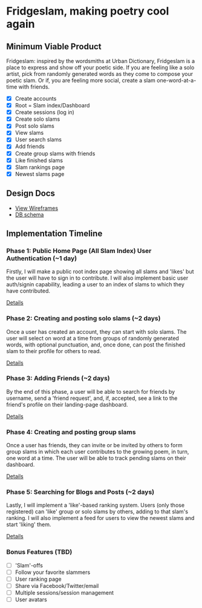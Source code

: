 # Fridgeslam, making poetry cool again


## Minimum Viable Product
Fridgeslam: inspired by the wordsmiths at Urban Dictionary, Fridgeslam is a place to express and show off your poetic side. If you are feeling like a solo artist, pick from randomly generated words as they come to compose your poetic slam. Or if, you are feeling more social, create a slam one-word-at-a-time with friends.

<!-- This is a Markdown checklist. Use it to keep track of your progress! -->

- [x] Create accounts
- [x] Root = Slam index/Dashboard
- [x] Create sessions (log in)
- [x] Create solo slams
- [x] Post solo slams
- [x] View slams
- [x] User search slams
- [x] Add friends
- [x] Create group slams with friends
- [x] Like finished slams
- [x] Slam rankings page
- [x] Newest slams page

## Design Docs
* [View Wireframes][views]
* [DB schema][schema]

[views]: ./docs/views.md
[schema]: ./docs/schema.md

## Implementation Timeline

### Phase 1: Public Home Page (All Slam Index) User Authentication (~1 day)
Firstly, I will make a public root index page showing all slams and 'likes' but the user will have to sign in to contribute. I will also implement basic user auth/signin capability, leading a user to an index of slams to which they have contributed.

[Details][phase-one]

### Phase 2: Creating and posting solo slams (~2 days)
Once a user has created an account, they can start with solo slams. The user will select on word at a time from groups of randomly generated words, with optional punctuation, and, once done, can post the finished slam to their profile for others to read.

[Details][phase-two]

### Phase 3: Adding Friends (~2 days)
By the end of this phase, a user will be able to search for friends by username, send a 'friend request', and, if, accepted, see a link to the friend's profile on their landing-page dashboard.

[Details][phase-three]

### Phase 4: Creating and posting group slams
Once a user has friends, they can invite or be invited by others to form group slams in which each user contributes to the growing poem, in turn, one word at a time. The user will be able to track pending slams on their dashboard.

[Details][phase-four]

### Phase 5: Searching for Blogs and Posts (~2 days)
Lastly, I will implement a 'like'-based ranking system. Users (only those registered) can 'like' group or solo slams by others, adding to that slam's ranking. I will also implement a feed for users to view the newest slams and start 'liking' them.

[Details][phase-five]

### Bonus Features (TBD)
- [ ] 'Slam'-offs
- [ ] Follow your favorite slammers
- [ ] User ranking page
- [ ] Share via Facebook/Twitter/email
- [ ] Multiple sessions/session management
- [ ] User avatars

[phase-one]: ./docs/phases/phase1.md
[phase-two]: ./docs/phases/phase2.md
[phase-three]: ./docs/phases/phase3.md
[phase-four]: ./docs/phases/phase4.md
[phase-five]: ./docs/phases/phase5.md
